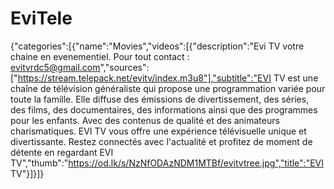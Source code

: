 # EviTele
{"categories":[{"name":"Movies","videos":[{"description":"Evi TV votre chaine en evenementiel. Pour tout contact : evitvrdc5@gmail.com","sources":["https://stream.telepack.net/evitv/index.m3u8"],"subtitle":"EVI TV est une chaîne de télévision généraliste qui propose une programmation variée pour toute la famille.
Elle diffuse des émissions de divertissement, des séries, des films, des documentaires, des informations ainsi que des programmes pour les enfants.
Avec des contenus de qualité et des animateurs charismatiques.
EVI TV vous offre une expérience télévisuelle unique et divertissante. 
Restez connectés avec l'actualité et profitez de moment de détente en regardant EVI TV","thumb":"https://od.lk/s/NzNfODAzNDM1MTBf/evitvtree.jpg","title":"EVI TV"}]}]}

